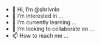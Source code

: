 - 👋 Hi, I’m @shrlvnln
- 👀 I’m interested in ...
- 🌱 I’m currently learning ...
- 💞️ I’m looking to collaborate on ...
- 📫 How to reach me ...

<!---
shrlvnln/shrlvnln is a ✨ special ✨ repository because its `README.md` (this file) appears on your GitHub profile.
You can click the Preview link to take a look at your changes.
--->
